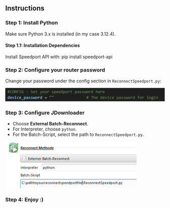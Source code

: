 ## Instructions

### Step 1: Install Python
Make sure Python 3.x is installed (in my case 3.12.4).
#### Step 1.1: Installation Dependencies
Install Speedport API with: pip install speedport-api
### Step 2: Configure your router password
Change your password under the config section in `ReconnectSpeedport.py`:

![Set your router password](./assets/passsetup.png)

### Step 3: Configure JDownloader
- Choose **External Batch-Reconnect**.
- For Interpreter, choose `python`.
- For the Batch-Script, select the path to `ReconnectSpeedport.py`.

![JDownloader settings](./assets/Jdownloadsetup.png)

### Step 4: Enjoy :)
